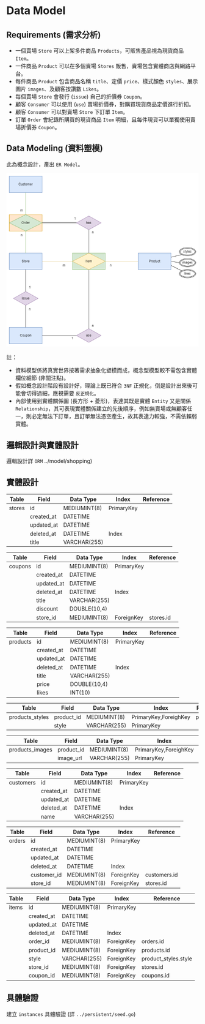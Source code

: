 # Data Model

## Requirements (需求分析)

- 一個賣場 `Store` 可以上架多件商品 `Products`，可販售產品視為現貨商品 `Item`。
- 一件商品 `Product` 可以在多個賣場 `Stores` 販售，賣場包含實體商店與網路平台。
- 每件商品 `Product` 包含商品名稱 `title`、定價 `price`、樣式顏色 `styles`、展示圖片 `images`、及顧客按讚數 `Likes`。
- 每個賣場 `Store` 會發行 (`issue`) 自己的折價券 `Coupon`。
- 顧客 `Consumer` 可以使用 (`use`) 賣場折價券，對購買現貨商品定價進行折扣。
- 顧客 `Consumer` 可以對賣場 `Store` 下訂單 `Item`。
- 訂單 `Order` 會紀錄所購買的現貨商品 `Item` 明細，且每件現貨可以單獨使用賣場折價券 `Coupon`。

## Data Modeling (資料塑模)

此為概念設計，產出 `ER Model`。

![ER Model](./model.png)

註：

- 資料模型係將真實世界按著需求抽象化塑模而成，概念型模型較不需包含實體欄位細節 (非關注點)。
- 假如概念設計階段有設計好，理論上既已符合 `3NF` 正規化，倒是設計出來後可能會切得過細，應視需要 `反正規化`。
- 內部使用到實體關係圖 (長方形 + 菱形)，表達其既是實體 `Entity` 又是關係 `Relationship`，其可表現實體關係建立的先後順序，例如無賣場或無顧客任一，則必定無法下訂單，且訂單無法憑空產生，故其表達力較強，不需依賴弱實體。

## 邏輯設計與實體設計

邏輯設計詳 `ORM` ../model/shopping)

## 實體設計

| Table  | Field      | Data Type    | Index      | Reference |
| ------ | ---------- | ------------ | ---------- | --------- |
| stores | id         | MEDIUMINT(8) | PrimaryKey |           |
|        | created_at | DATETIME     |            |           |
|        | updated_at | DATETIME     |            |           |
|        | deleted_at | DATETIME     | Index      |           |
|        | title      | VARCHAR(255) |            |           |

| Table   | Field      | Data Type    | Index      | Reference |
| ------- | ---------- | ------------ | ---------- | --------- |
| coupons | id         | MEDIUMINT(8) | PrimaryKey |           | 
|         | created_at | DATETIME     |            |           | 
|         | updated_at | DATETIME     |            |           | 
|         | deleted_at | DATETIME     | Index      |           | 
|         | title      | VARCHAR(255) |            |           | 
|         | discount   | DOUBLE(10,4) |            |           | 
|         | store_id   | MEDIUMINT(8) | ForeignKey | stores.id |

| Table    | Field      | Data Type    | Index      | Reference |
| -------- | ---------- | ------------ | ---------- | --------- |
| products | id         | MEDIUMINT(8) | PrimaryKey |           | 
|          | created_at | DATETIME     |            |           | 
|          | updated_at | DATETIME     |            |           | 
|          | deleted_at | DATETIME     | Index      |           | 
|          | title      | VARCHAR(255) |            |           | 
|          | price      | DOUBLE(10,4) |            |           | 
|          | likes      | INT(10)      |            |           |

| Table           | Field      | Data Type    | Index                 | Reference   |
| --------------- | ---------- | ------------ | --------------------- | ----------- |
| products_styles | product_id | MEDIUMINT(8) | PrimaryKey,ForeighKey | products.id | 
|                 | style      | VARCHAR(255) | PrimaryKey            |             | 

| Table           | Field      | Data Type    | Index                 | Reference   |
| --------------- | ---------- | ------------ | --------------------- | ----------- |
| products_images | product_id | MEDIUMINT(8) | PrimaryKey,ForeighKey | products.id | 
|                 | image_url  | VARCHAR(255) | PrimaryKey            |             | 

| Table     | Field      | Data Type    | Index      | Reference |
| --------- | ---------- | ------------ | ---------- | --------- |
| customers | id         | MEDIUMINT(8) | PrimaryKey |           |
|           | created_at | DATETIME     |            |           |
|           | updated_at | DATETIME     |            |           |
|           | deleted_at | DATETIME     | Index      |           |
|           | name       | VARCHAR(255) |            |           |

| Table  | Field       | Data Type    | Index      | Reference    |
| ------ | ----------- | ------------ | ---------- | ------------ |
| orders | id          | MEDIUMINT(8) | PrimaryKey |              |
|        | created_at  | DATETIME     |            |              |
|        | updated_at  | DATETIME     |            |              |
|        | deleted_at  | DATETIME     | Index      |              |
|        | customer_id | MEDIUMINT(8) | ForeignKey | customers.id |
|        | store_id    | MEDIUMINT(8) | ForeignKey | stores.id    |

| Table | Field      | Data Type    | Index      | Reference            |
| ----- | ---------- | ------------ | ---------- | -------------------- |
| items | id         | MEDIUMINT(8) | PrimaryKey |                      |
|       | created_at | DATETIME     |            |                      |
|       | updated_at | DATETIME     |            |                      |
|       | deleted_at | DATETIME     | Index      |                      |
|       | order_id   | MEDIUMINT(8) | ForeignKey | orders.id            |
|       | product_id | MEDIUMINT(8) | ForeignKey | products.id          |
|       | style      | VARCHAR(255) | ForeignKey | product_styles.style |
|       | store_id   | MEDIUMINT(8) | ForeignKey | stores.id            |
|       | coupon_id  | MEDIUMINT(8) | ForeignKey | coupons.id           |

## 具體驗證

建立 `instances` 具體驗證 (詳 `../persistent/seed.go`)
